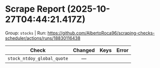 # Scrape Report (2025-10-27T04:44:21.417Z)

Group: `stocks`  |  Run: https://github.com/AlbertoRoca96/scraping-checks-scheduler/actions/runs/18830116438

| Check | Changed | Keys | Error |
|---|:---:|:--|:--|
| `stock_ntdoy_global_quote` | — |  |  |
